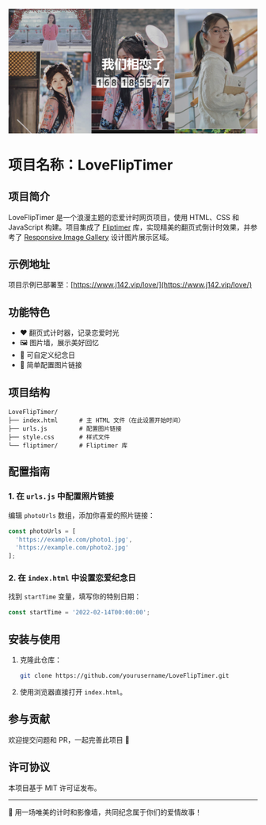 ![image](images/image.png)

# 项目名称：LoveFlipTimer

## 项目简介
LoveFlipTimer 是一个浪漫主题的恋爱计时网页项目，使用 HTML、CSS 和 JavaScript 构建。项目集成了 [Fliptimer](https://github.com/bei9/fliptimer) 库，实现精美的翻页式倒计时效果，并参考了 [Responsive Image Gallery](https://github.com/ionutcora-webdevelopment/responsive-image-gallery) 设计图片展示区域。

## 示例地址
项目示例已部署至：[https://www.j142.vip/love/](https://www.j142.vip/love/)

## 功能特色
- ❤️ 翻页式计时器，记录恋爱时光
- 🖼️ 图片墙，展示美好回忆
- 📅 可自定义纪念日
- 📸 简单配置图片链接

## 项目结构
```
LoveFlipTimer/
├── index.html      # 主 HTML 文件（在此设置开始时间）
├── urls.js         # 配置图片链接
├── style.css       # 样式文件
└── fliptimer/      # Fliptimer 库
```

## 配置指南
### 1. 在 `urls.js` 中配置照片链接
编辑 `photoUrls` 数组，添加你喜爱的照片链接：
```javascript
const photoUrls = [
  'https://example.com/photo1.jpg',
  'https://example.com/photo2.jpg'
];
```

### 2. 在 `index.html` 中设置恋爱纪念日
找到 `startTime` 变量，填写你的特别日期：
```javascript
const startTime = '2022-02-14T00:00:00';
```

## 安装与使用
1. 克隆此仓库：
   ```bash
   git clone https://github.com/yourusername/LoveFlipTimer.git
   ```
2. 使用浏览器直接打开 `index.html`。

## 参与贡献
欢迎提交问题和 PR，一起完善此项目 💖

## 许可协议
本项目基于 MIT 许可证发布。


---
💌 用一场唯美的计时和影像墙，共同纪念属于你们的爱情故事！

